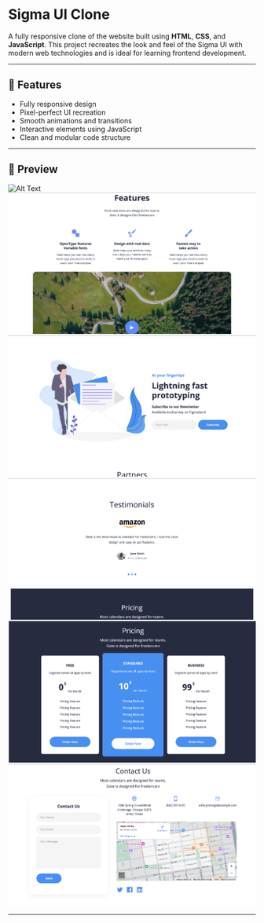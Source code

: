 # Sigma UI Clone


A fully responsive clone of the website built using **HTML**, **CSS**, and **JavaScript**. This project recreates the look and feel of the Sigma UI with modern web technologies and is ideal for learning frontend development.

---

## 🚀 Features

- Fully responsive design
- Pixel-perfect UI recreation
- Smooth animations and transitions
- Interactive elements using JavaScript
- Clean and modular code structure

---

## 📸 Preview

![Alt Text](https://github.com/shivamkumar2687/Figma-Clone/blob/main/assets/Home_Figma.png?raw=true)
![Alt Text](https://github.com/shivamkumar2687/Figma-Clone/blob/main/assets/Features_Figma.png?raw=true)
![Alt Text](https://github.com/shivamkumar2687/Figma-Clone/blob/main/assets/features!figma.png?raw=true)
![Alt Text](https://github.com/shivamkumar2687/Figma-Clone/blob/main/assets/testo_figma.png?raw=true)
![Alt Text](https://github.com/shivamkumar2687/Figma-Clone/blob/main/assets/pricing_figma.png?raw=true)
![Alt Text](https://github.com/shivamkumar2687/Figma-Clone/blob/main/assets/contactUSFIgma.png?raw=true)



---



